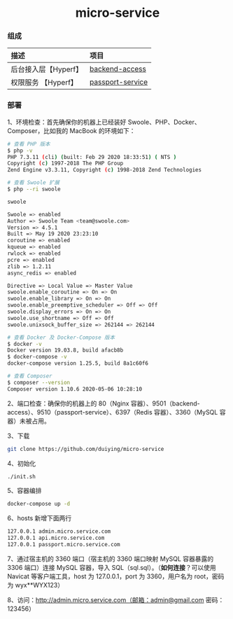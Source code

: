 <h1 align="center">
    micro-service
    <br>
</h1>

### 组成

| 描述 | 项目 |  
| :--- | :---- |
| 后台接入层【Hyperf】 | [backend-access](https://github.com/duiying/backend-access) | 
| 权限服务 【Hyperf】| [passport-service](https://github.com/duiying/passport-service) | 

### 部署

1、环境检查：首先确保你的机器上已经装好 Swoole、PHP、Docker、Composer，比如我的 MacBook 的环境如下：  

```sh
# 查看 PHP 版本
$ php -v
PHP 7.3.11 (cli) (built: Feb 29 2020 18:33:51) ( NTS )
Copyright (c) 1997-2018 The PHP Group
Zend Engine v3.3.11, Copyright (c) 1998-2018 Zend Technologies

# 查看 Swoole 扩展
$ php --ri swoole

swoole

Swoole => enabled
Author => Swoole Team <team@swoole.com>
Version => 4.5.1
Built => May 19 2020 23:23:10
coroutine => enabled
kqueue => enabled
rwlock => enabled
pcre => enabled
zlib => 1.2.11
async_redis => enabled

Directive => Local Value => Master Value
swoole.enable_coroutine => On => On
swoole.enable_library => On => On
swoole.enable_preemptive_scheduler => Off => Off
swoole.display_errors => On => On
swoole.use_shortname => Off => Off
swoole.unixsock_buffer_size => 262144 => 262144

# 查看 Docker 及 Docker-Compose 版本
$ docker -v
Docker version 19.03.8, build afacb8b
$ docker-compose -v
docker-compose version 1.25.5, build 8a1c60f6

# 查看 Composer
$ composer --version
Composer version 1.10.6 2020-05-06 10:28:10
```

2、端口检查：确保你的机器上的 80（Nginx 容器）、9501（backend-access）、9510（passport-service）、6397（Redis 容器）、3360（MySQL 容器）未被占用。 

3、下载

```sh
git clone https://github.com/duiying/micro-service
```

4、初始化
```sh
./init.sh
```

5、容器编排
```sh
docker-compose up -d
```

6、hosts 新增下面两行
```sh
127.0.0.1 admin.micro.service.com 
127.0.0.1 api.micro.service.com
127.0.0.1 passport.micro.service.com
```

7、通过宿主机的 3360 端口（宿主机的 3360 端口映射 MySQL 容器暴露的 3306 端口）连接 MySQL 容器，导入 SQL（sql.sql）。（**如何连接**？可以使用 Navicat 等客户端工具，host 为 127.0.0.1，port 为 3360，用户名为 root，密码为 wyx**WYX123）    

8、访问：http://admin.micro.service.com（邮箱：admin@gmail.com 密码：123456）